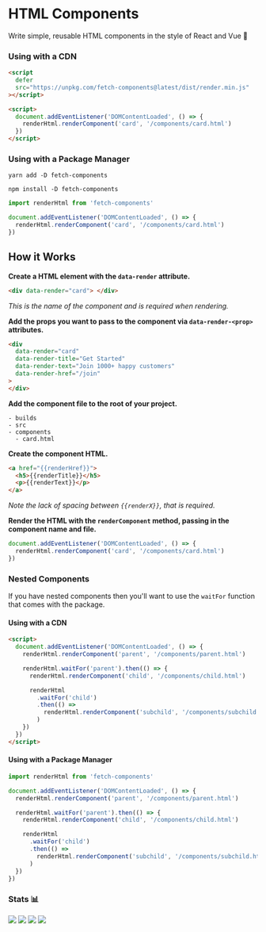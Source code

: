# HTML Components

Write simple, reusable HTML components in the style of React and Vue 🚀

### Using with a CDN

```html
<script
  defer
  src="https://unpkg.com/fetch-components@latest/dist/render.min.js"
></script>

<script>
  document.addEventListener('DOMContentLoaded', () => {
    renderHtml.renderComponent('card', '/components/card.html')
  })
</script>
```

### Using with a Package Manager

```shell
yarn add -D fetch-components

npm install -D fetch-components
```

```js
import renderHtml from 'fetch-components'

document.addEventListener('DOMContentLoaded', () => {
  renderHtml.renderComponent('card', '/components/card.html')
})
```

## How it Works

**Create a HTML element with the `data-render` attribute.**

```html
<div data-render="card"> </div>
```

_This is the name of the component and is required when rendering._

**Add the props you want to pass to the component via `data-render-<prop>` attributes.**

```html
<div
  data-render="card"
  data-render-title="Get Started"
  data-render-text="Join 1000+ happy customers"
  data-render-href="/join"
>
</div>
```

**Add the component file to the root of your project.**

```
- builds
- src
- components
  - card.html
```

**Create the component HTML.**

```html
<a href="{{renderHref}}">
  <h5>{{renderTitle}}</h5>
  <p>{{renderText}}</p>
</a>
```

_Note the lack of spacing between `{{renderX}}`, that is required._

**Render the HTML with the `renderComponent` method, passing in the component name and file.**

```js
document.addEventListener('DOMContentLoaded', () => {
  renderHtml.renderComponent('card', '/components/card.html')
})
```

### Nested Components

If you have nested components then you'll want to use the `waitFor` function that comes with the package.

#### Using with a CDN

```html
<script>
  document.addEventListener('DOMContentLoaded', () => {
    renderHtml.renderComponent('parent', '/components/parent.html')

    renderHtml.waitFor('parent').then(() => {
      renderHtml.renderComponent('child', '/components/child.html')

      renderHtml
        .waitFor('child')
        .then(() =>
          renderHtml.renderComponent('subchild', '/components/subchild.html')
        )
    })
  })
</script>
```

#### Using with a Package Manager

```js
import renderHtml from 'fetch-components'

document.addEventListener('DOMContentLoaded', () => {
  renderHtml.renderComponent('parent', '/components/parent.html')

  renderHtml.waitFor('parent').then(() => {
    renderHtml.renderComponent('child', '/components/child.html')

    renderHtml
      .waitFor('child')
      .then(() =>
        renderHtml.renderComponent('subchild', '/components/subchild.html')
      )
  })
})
```

### Stats 📊

![](https://img.shields.io/bundlephobia/min/fetch-components)
![](https://img.shields.io/npm/v/fetch-components)
![](https://img.shields.io/npm/dt/fetch-components)
![](https://img.shields.io/github/license/markmead/fetch-components)
